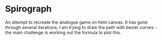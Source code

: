 # Spirograph
An attempt to recreate the analogue game on html canvas.
It has gone through several iterations; I am trying to draw the path with bezier curves - the main challenge is working out the formula to plot this.
